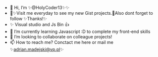 - 👋 Hi, I’m ✨@HolyCoder13✨✨
- 💞️✨Visit me everyday to see my new Gist projects.🌱Also dont forget to follow ✨Thanks!✨
- ✨ Visual studio and Js Bin 👍
- 🌱 I’m currently learning Javascript :D to complete my front-end skills
- 💞️ I’m looking to collaborate on colleague projects!
- 📫 How to reach me? Conctact me here or mail me ✨adrian.madejski@vp.pl✨

<!---
HolyCoder13/HolyCoder13 is a ✨ special ✨ repository because its `README.md` (this file) appears on your GitHub profile.
You can click the Preview link to take a look at your changes.
--->
